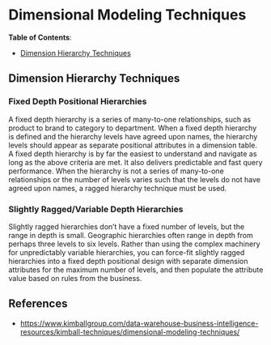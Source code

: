 # Dimensional Modeling Techniques

**Table of Contents**:

- [Dimension Hierarchy Techniques](#dimension-hierarchy-techniques)

## Dimension Hierarchy Techniques

### Fixed Depth Positional Hierarchies

A fixed depth hierarchy is a series of many-to-one relationships, such as product
to brand to category to department. When a fixed depth hierarchy is defined and
the hierarchy levels have agreed upon names, the hierarchy levels should appear
as separate positional attributes in a dimension table. A fixed depth hierarchy
is by far the easiest to understand and navigate as long as the above criteria are met.
It also delivers predictable and fast query performance. When the hierarchy is
not a series of many-to-one relationships or the number of levels varies such
that the levels do not have agreed upon names, a ragged hierarchy technique must
be used.

### Slightly Ragged/Variable Depth Hierarchies

Slightly ragged hierarchies don’t have a fixed number of levels, but the range in
depth is small. Geographic hierarchies often range in depth from perhaps three
levels to six levels. Rather than using the complex machinery for unpredictably
variable hierarchies, you can force-fit slightly ragged hierarchies into a fixed
depth positional design with separate dimension attributes for the maximum number
of levels, and then populate the attribute value based on rules from the business.

## References

- https://www.kimballgroup.com/data-warehouse-business-intelligence-resources/kimball-techniques/dimensional-modeling-techniques/

